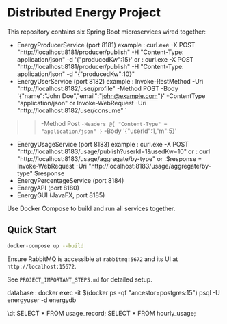 # Distributed Energy Project

This repository contains six Spring Boot microservices wired together:

- EnergyProducerService (port 8181)
example :  curl.exe -X POST "http://localhost:8181/producer/publish" -H "Content-Type: application/json" -d '{\"producedKw\":15}'
or : curl.exe -X POST "http://localhost:8181/producer/publish" -H "Content-Type: application/json" -d "{\"producedKw\":10}"
- EnergyUserService (port 8182)
  example : Invoke-RestMethod -Uri "http://localhost:8182/user/profile" -Method POST -Body '{"name":"John Doe","email":"john@example.com"}' -ContentType "application/json"
  or Invoke-WebRequest -Uri "http://localhost:8182/user/consume" `
>>   -Method Post `
>>   -Headers @{ "Content-Type" = "application/json" } `
>>   -Body '{"userId":1,"m":5}'

- EnergyUsageService (port 8183)
  example : curl.exe -X POST "http://localhost:8183/usage/publish?userId=1&usedKw=10"
  or : curl "http://localhost:8183/usage/aggregate/by-type"
  or :$response = Invoke-WebRequest -Uri "http://localhost:8183/usage/aggregate/by-type" $response
- EnergyPercentageService (port 8184)
- EnergyAPI (port 8180)
- EnergyGUI (JavaFX, port 8185)

Use Docker Compose to build and run all services together.

## Quick Start

```bash
docker-compose up --build
```

Ensure RabbitMQ is accessible at `rabbitmq:5672` and its UI at `http://localhost:15672`.

See `PROJECT_IMPORTANT_STEPS.md` for detailed setup.


database : docker exec -it $(docker ps -qf "ancestor=postgres:15") psql -U energyuser -d energydb

\dt
SELECT * FROM usage_record;
SELECT * FROM hourly_usage;